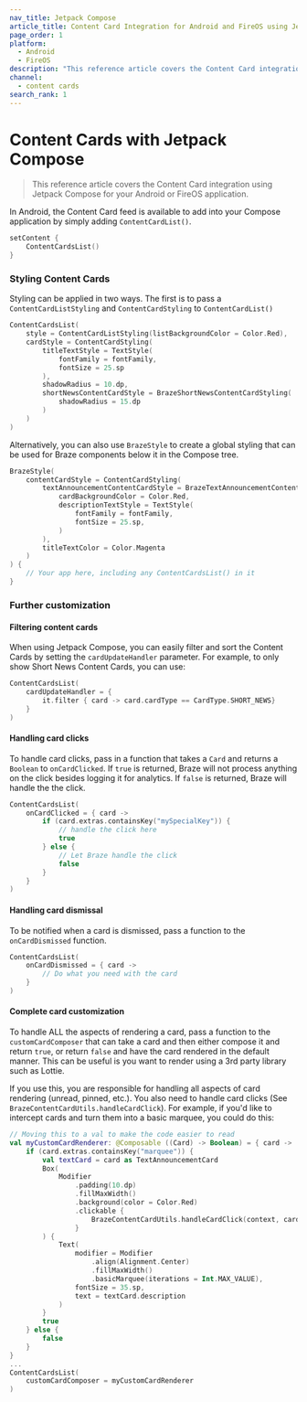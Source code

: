 ```yaml
---
nav_title: Jetpack Compose
article_title: Content Card Integration for Android and FireOS using Jetpack Compose
page_order: 1
platform: 
  - Android
  - FireOS
description: "This reference article covers the Content Card integration using Jetpack Compose for your Android or FireOS application."
channel:
  - content cards
search_rank: 1
---
```


# Content Cards with Jetpack Compose

> This reference article covers the Content Card integration using Jetpack Compose for your Android or FireOS application.

In Android, the Content Card feed is available to add into your Compose application by simply adding `ContentCardList()`. 

```kotlin
setContent {
    ContentCardsList()
}
```

### Styling Content Cards
Styling can be applied in two ways. The first is to pass a `ContentCardListStyling` and `ContentCardStyling` to `ContentCardList()`

```kotlin
ContentCardsList(
    style = ContentCardListStyling(listBackgroundColor = Color.Red),
    cardStyle = ContentCardStyling(
        titleTextStyle = TextStyle(
            fontFamily = fontFamily,
            fontSize = 25.sp
        ),
        shadowRadius = 10.dp,
        shortNewsContentCardStyle = BrazeShortNewsContentCardStyling(
            shadowRadius = 15.dp
        )
    )
)
```

Alternatively, you can also use `BrazeStyle` to create a global styling that can be used for Braze components below it in the Compose tree.

```kotlin
BrazeStyle(
    contentCardStyle = ContentCardStyling(
        textAnnouncementContentCardStyle = BrazeTextAnnouncementContentCardStyling(
            cardBackgroundColor = Color.Red,
            descriptionTextStyle = TextStyle(
                fontFamily = fontFamily,
                fontSize = 25.sp,
            )
        ),
        titleTextColor = Color.Magenta
    )
) {
    // Your app here, including any ContentCardsList() in it
}
```

### Further customization

#### Filtering content cards
When using Jetpack Compose, you can easily filter and sort the Content Cards by setting the `cardUpdateHandler` parameter. For example, to only show Short News Content Cards, you can use:

```kotlin
ContentCardsList(
    cardUpdateHandler = {
        it.filter { card -> card.cardType == CardType.SHORT_NEWS}
    }
) 
```

#### Handling card clicks
To handle card clicks, pass in a function that takes a `Card` and returns a `Boolean` to `onCardClicked`. If `true` is returned, Braze will not process anything on the click besides logging it for analytics. If `false` is returned, Braze will handle the the click.

```kotlin
ContentCardsList(
    onCardClicked = { card ->
        if (card.extras.containsKey("mySpecialKey")) {
            // handle the click here
            true
        } else {
            // Let Braze handle the click
            false
        }
    }
)
```

#### Handling card dismissal
To be notified when a card is dismissed, pass a function to the `onCardDismissed` function.

```kotlin
ContentCardsList(
    onCardDismissed = { card ->
        // Do what you need with the card
    }
)
```

#### Complete card customization
To handle ALL the aspects of rendering a card, pass a function to the `customCardComposer` that can take a card and then either compose it and return `true`, or return `false` and have the card rendered in the default manner. This can be useful is you want to render using a 3rd party library such as Lottie.

If you use this, you are responsible for handling all aspects of card rendering (unread, pinned, etc.). You also need to handle card clicks (See `BrazeContentCardUtils.handleCardClick`). For example, if you'd like to intercept cards and turn them into a basic marquee, you could do this:

```kotlin
// Moving this to a val to make the code easier to read
val myCustomCardRenderer: @Composable ((Card) -> Boolean) = { card ->
    if (card.extras.containsKey("marquee")) {
        val textCard = card as TextAnnouncementCard
        Box(
            Modifier
                .padding(10.dp)
                .fillMaxWidth()
                .background(color = Color.Red)
                .clickable {
                    BrazeContentCardUtils.handleCardClick(context, card, clickHandler)
                }
        ) {
            Text(
                modifier = Modifier
                    .align(Alignment.Center)
                    .fillMaxWidth()
                    .basicMarquee(iterations = Int.MAX_VALUE),
                fontSize = 35.sp,
                text = textCard.description
            )
        }
        true
    } else {
        false
    }
}
...
ContentCardsList(
    customCardComposer = myCustomCardRenderer
)

```